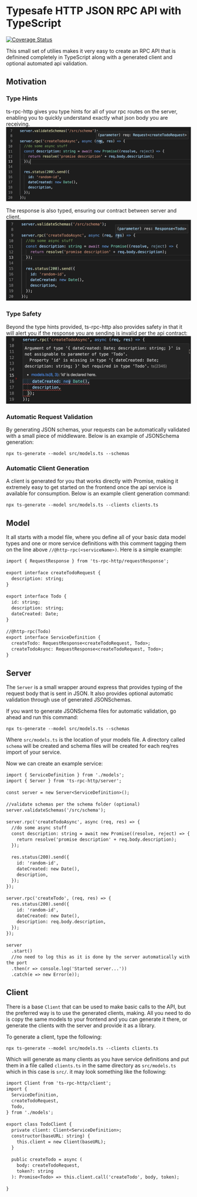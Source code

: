 # Typesafe HTTP JSON RPC API with TypeScript
[![Coverage Status](https://img.shields.io/coveralls/github/adcostanza/ts-rpc-http/master.svg)](https://coveralls.io/github/adcostanza/ts-rpc-http?branch=master)

This small set of utilies makes it very easy to create an RPC API that is definined completely in TypeScript along with a generated client and optional automated api validation.

## Motivation
### Type Hints 
ts-rpc-http gives you type hints for all of your rpc routes on the server, enabling you to 
quickly understand exactly what json body you are receiving.
![](images/serverReq.png)

The response is also typed, ensuring our contract between server and client.
![](images/serverRes.png)

### Type Safety
Beyond the type hints provided, ts-rpc-http also provides safety in that it will alert you
if the response you are sending is invalid per the api contract:
![](images/serverSendError.png)

### Automatic Request Validation
By generating JSON schemas, your requests can be automatically validated with a small piece of 
middleware. Below is an example of JSONSchema generation:
```
npx ts-generate --model src/models.ts --schemas
```

### Automatic Client Generation
A client is generated for you that works directly with Promise, making it 
extremely easy to get started on the frontend once the api service is available for consumption. Below is an example client generation command:
```
npx ts-generate --model src/models.ts --clients clients.ts
```

## Model

It all starts with a model file, where you define all of your basic data model types and one or more service definitions with this comment tagging them on the line above `//@http-rpc(<serviceName>)`. Here is a simple example:

```
import { RequestResponse } from 'ts-rpc-http/requestResponse';

export interface createTodoRequest {
  description: string;
}

export interface Todo {
  id: string;
  description: string;
  dateCreated: Date;
}

//@http-rpc(Todo)
export interface ServiceDefinition {
  createTodo: RequestResponse<createTodoRequest, Todo>;
  createTodoAsync: RequestResponse<createTodoRequest, Todo>;
}
```

## Server

The `Server` is a small wrapper around express that provides typing of the request body that is sent in JSON. It also provides optional automatic validation through use of generated JSONSchemas.

If you want to generate JSONSchema files for automatic validation, go ahead and run this command:

```
npx ts-generate --model src/models.ts --schemas
```

Where `src/models.ts` is the location of your models file. A directory called `schema` will be created and schema files will be created for each req/res import of your service.

Now we can create an example service:

```
import { ServiceDefinition } from './models';
import { Server } from 'ts-rpc-http/server';

const server = new Server<ServiceDefinition>();

//validate schemas per the schema folder (optional)
server.validateSchemas('/src/schema');

server.rpc('createTodoAsync', async (req, res) => {
  //do some async stuff
  const description: string = await new Promise((resolve, reject) => {
    return resolve('promise description' + req.body.description);
  });

  res.status(200).send({
    id: 'random-id',
    dateCreated: new Date(),
    description,
  });
});

server.rpc('createTodo', (req, res) => {
  res.status(200).send({
    id: 'random-id',
    dateCreated: new Date(),
    description: req.body.description,
  });
});

server
  .start()
  //no need to log this as it is done by the server automatically with the port
  .then(r => console.log('Started server...'))
  .catch(e => new Error(e));
```

## Client

There is a base `Client` that can be used to make basic calls to the API, but the preferred way is to use the generated clients, making. All you need to do is copy the same models to your frontend and you can generate it there, or generate the clients with the server and provide it as a library.

To generate a client, type the following:

```
npx ts-generate --model src/models.ts --clients clients.ts
```

Which will generate as many clients as you have service definitions and put them in a file called `clients.ts` in the same directory as `src/models.ts` which in this case is `src/`. it may look something like the following:

```
import Client from 'ts-rpc-http/client';
import {
  ServiceDefinition,
  createTodoRequest,
  Todo,
} from './models';

export class TodoClient {
  private client: Client<ServiceDefinition>;
  constructor(baseURL: string) {
    this.client = new Client(baseURL);
  }

  public createTodo = async (
    body: createTodoRequest,
    token?: string
  ): Promise<Todo> => this.client.call('createTodo', body, token);

}
```
